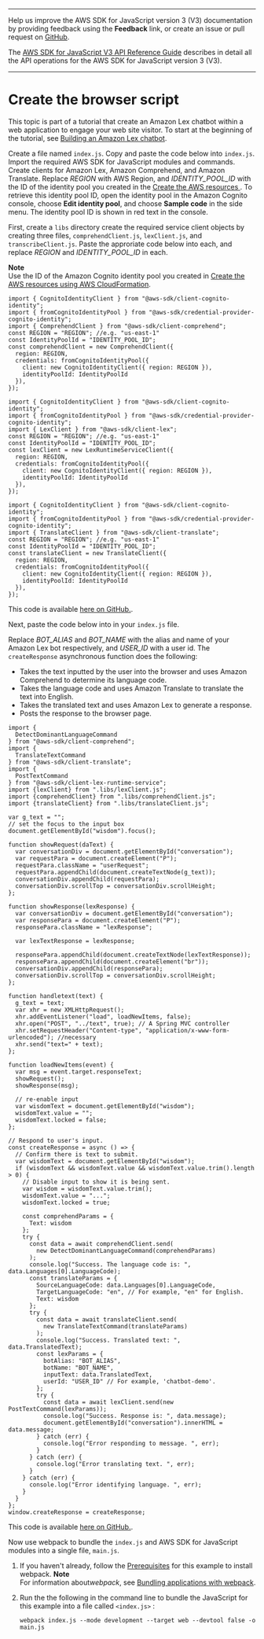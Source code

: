 --------

Help us improve the AWS SDK for JavaScript version 3 \(V3\) documentation by providing feedback using the **Feedback** link, or create an issue or pull request on [GitHub](https://github.com/awsdocs/aws-sdk-for-javascript-v3)\.

 The [AWS SDK for JavaScript V3 API Reference Guide](https://docs.aws.amazon.com/AWSJavaScriptSDK/v3/latest/index.html) describes in detail all the API operations for the AWS SDK for JavaScript version 3 \(V3\)\.

--------

# Create the browser script<a name="lex-bot-example-script"></a>

This topic is part of a tutorial that create an Amazon Lex chatbot within a web application to engage your web site visitor\. To start at the beginning of the tutorial, see [Building an Amazon Lex chatbot](lex-bot-example.md)\.

Create a file named `index.js`\. Copy and paste the code below into `index.js`\. Import the required AWS SDK for JavaScript modules and commands\. Create clients for Amazon Lex, Amazon Comprehend, and Amazon Translate\. Replace *REGION* with AWS Region, and *IDENTITY\_POOL\_ID* with the ID of the identity pool you created in the [Create the AWS resources ](lex-bot-provision-resources.md)\. To retrieve this identity pool ID, open the identity pool in the Amazon Cognito console, choose **Edit identity pool**, and choose **Sample code** in the side menu\. The identity pool ID is shown in red text in the console\.

First, create a `libs` directory create the required service client objects by creating three files, `comprehendClient.js`, `lexClient.js`, and `transcribeClient.js`\. Paste the approriate code below into each, and replace *REGION* and *IDENTITY\_POOL\_ID* in each\. 

**Note**  
Use the ID of the Amazon Cognito identity pool you created in [Create the AWS resources using AWS CloudFormation](lex-bot-provision-resources.md#lex-bot-example-resources-cli)\.

```
import { CognitoIdentityClient } from "@aws-sdk/client-cognito-identity";
import { fromCognitoIdentityPool } from "@aws-sdk/credential-provider-cognito-identity";
import { ComprehendClient } from "@aws-sdk/client-comprehend";
const REGION = "REGION"; //e.g. "us-east-1"
const IdentityPoolId = "IDENTITY_POOL_ID";
const comprehendClient = new ComprehendClient({
  region: REGION,
  credentials: fromCognitoIdentityPool({
    client: new CognitoIdentityClient({ region: REGION }),
    identityPoolId: IdentityPoolId
  }),
});
```

```
import { CognitoIdentityClient } from "@aws-sdk/client-cognito-identity";
import { fromCognitoIdentityPool } from "@aws-sdk/credential-provider-cognito-identity";
import { LexClient } from "@aws-sdk/client-lex";
const REGION = "REGION"; //e.g. "us-east-1"
const IdentityPoolId = "IDENTITY_POOL_ID";
const lexClient = new LexRuntimeServiceClient({
  region: REGION,
  credentials: fromCognitoIdentityPool({
    client: new CognitoIdentityClient({ region: REGION }),
    identityPoolId: IdentityPoolId
  }),
});
```

```
import { CognitoIdentityClient } from "@aws-sdk/client-cognito-identity";
import { fromCognitoIdentityPool } from "@aws-sdk/credential-provider-cognito-identity";
import { TranslateClient } from "@aws-sdk/client-translate";
const REGION = "REGION"; //e.g. "us-east-1"
const IdentityPoolId = "IDENTITY_POOL_ID";
const translateClient = new TranslateClient({
  region: REGION,
  credentials: fromCognitoIdentityPool({
    client: new CognitoIdentityClient({ region: REGION }),
    identityPoolId: IdentityPoolId
  }),
});
```

This code is available [here on GitHub\.](https://github.com/awsdocs/aws-doc-sdk-examples/tree/master/javascriptv3/example_code/cross-services/lex-bot/src/libs)\.

Next, paste the code below into in your `index.js` file\.

 Replace *BOT\_ALIAS* and *BOT\_NAME* with the alias and name of your Amazon Lex bot respectively, and *USER\_ID* with a user id\. The `createResponse` asynchronous function does the following:
+ Takes the text inputted by the user into the browser and uses Amazon Comprehend to determine its language code\.
+ Takes the language code and uses Amazon Translate to translate the text into English\.
+ Takes the translated text and uses Amazon Lex to generate a response\.
+ Posts the response to the browser page\.

```
import {
  DetectDominantLanguageCommand
} from "@aws-sdk/client-comprehend";
import {
  TranslateTextCommand
} from "@aws-sdk/client-translate";
import {
  PostTextCommand
} from "@aws-sdk/client-lex-runtime-service";
import {lexClient} from ".libs/lexClient.js";
import {comprehendClient} from ".libs/comprehendClient.js";
import {translateClient} from ".libs/translateClient.js";

var g_text = "";
// set the focus to the input box
document.getElementById("wisdom").focus();

function showRequest(daText) {
  var conversationDiv = document.getElementById("conversation");
  var requestPara = document.createElement("P");
  requestPara.className = "userRequest";
  requestPara.appendChild(document.createTextNode(g_text));
  conversationDiv.appendChild(requestPara);
  conversationDiv.scrollTop = conversationDiv.scrollHeight;
};

function showResponse(lexResponse) {
  var conversationDiv = document.getElementById("conversation");
  var responsePara = document.createElement("P");
  responsePara.className = "lexResponse";

  var lexTextResponse = lexResponse;

  responsePara.appendChild(document.createTextNode(lexTextResponse));
  responsePara.appendChild(document.createElement("br"));
  conversationDiv.appendChild(responsePara);
  conversationDiv.scrollTop = conversationDiv.scrollHeight;
};

function handletext(text) {
  g_text = text;
  var xhr = new XMLHttpRequest();
  xhr.addEventListener("load", loadNewItems, false);
  xhr.open("POST", "../text", true); // A Spring MVC controller
  xhr.setRequestHeader("Content-type", "application/x-www-form-urlencoded"); //necessary
  xhr.send("text=" + text);
};

function loadNewItems(event) {
  var msg = event.target.responseText;
  showRequest();
  showResponse(msg);

  // re-enable input
  var wisdomText = document.getElementById("wisdom");
  wisdomText.value = "";
  wisdomText.locked = false;
};

// Respond to user's input.
const createResponse = async () => {
  // Confirm there is text to submit.
  var wisdomText = document.getElementById("wisdom");
  if (wisdomText && wisdomText.value && wisdomText.value.trim().length > 0) {
    // Disable input to show it is being sent.
    var wisdom = wisdomText.value.trim();
    wisdomText.value = "...";
    wisdomText.locked = true;

    const comprehendParams = {
      Text: wisdom
    };
    try {
      const data = await comprehendClient.send(
        new DetectDominantLanguageCommand(comprehendParams)
      );
      console.log("Success. The language code is: ", data.Languages[0].LanguageCode);
      const translateParams = {
        SourceLanguageCode: data.Languages[0].LanguageCode,
        TargetLanguageCode: "en", // For example, "en" for English.
        Text: wisdom
      };
      try {
        const data = await translateClient.send(
          new TranslateTextCommand(translateParams)
        );
        console.log("Success. Translated text: ", data.TranslatedText);
        const lexParams = {
          botAlias: "BOT_ALIAS",
          botName: "BOT_NAME",
          inputText: data.TranslatedText,
          userId: "USER_ID" // For example, 'chatbot-demo'.
        };
        try {
          const data = await lexClient.send(new PostTextCommand(lexParams));
          console.log("Success. Response is: ", data.message);
          document.getElementById("conversation").innerHTML = data.message;
        } catch (err) {
          console.log("Error responding to message. ", err);
        }
      } catch (err) {
        console.log("Error translating text. ", err);
      }
    } catch (err) {
      console.log("Error identifying language. ", err);
    }
  }
};
window.createResponse = createResponse;
```

This code is available [here on GitHub\.](https://github.com/awsdocs/aws-doc-sdk-examples/tree/master/javascriptv3/example_code/cross-services/lex-bot/src/index.html)\.

Now use webpack to bundle the `index.js` and AWS SDK for JavaScript modules into a single file, `main.js`\.

1. If you haven't already, follow the [Prerequisites](lex-bot-example-prerequisites.md) for this example to install webpack\. 
**Note**  
For information about*webpack*, see [Bundling applications with webpack](webpack.md)\.

1. Run the the following in the command line to bundle the JavaScript for this example into a file called `<index.js>` :

   ```
   webpack index.js --mode development --target web --devtool false -o main.js
   ```
